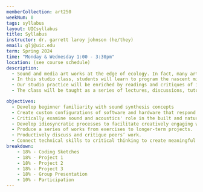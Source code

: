 ```yaml
---
memberCollection: art250
weekNum: 0
tags: syllabus
layout: UICsyllabus
title: Syllabus
instructor: dr. garrett laroy johnson (he/they)
email: glj@uic.edu
term: Spring 2024
time: "Monday & Wednesday 1:00 - 3:30pm"
location: (see course schedule)
description:
  - Sound and media art works at the edge of ecology. In fact, many artist and theorists are interested in how media and sound themselves are part of ecology.
  - In this studio class, students will learn to program the nascent microcomputer Daisy. We will program Daisy ourselves using a patcher style visual programming language called Gen~ built inside of the sound program MaxMSP. Connecting potentiometers and LEDs we will work to create synthesizers for performances we design in response to natural and built environments. With compact microphones, light sensors, and speakers, we will create responsive media systems that form feedback loops with the surrounding ecology.
  - Our studio practice will be enriched by readings and critiques of important artists working in this field, such as David Dunn, Hildegard von Westerkamp, Lauren Sarah Hayes, Francisco Lopez, among others.
  - The class will be taught as a series of lectures, discussions, tutorials, project work, and student critiques.

objectives:
  - Develop beginner familiarity with sound synthesis concepts
  - Create custom configurations of software and hardware that respond artfully to a given site 
  - Critically examine sound and acoustics' role in the built and natural environment 
  - Develop idiosyncratic processes to facilitate creatively engaging with computation
  - Produce a series of works from exercises to longer-term projects.
  - Productively discuss and critique peers’ work.
  - Connect technical skills to critical thinking to create meaningful artistic compositions.
breakdown:
    - 18% - Coding Sketches
    - 18% - Project 1
    - 18% - Project 2
    - 18% - Project 3
    - 18% - Group Presentation
    - 10% - Participation
---
```

